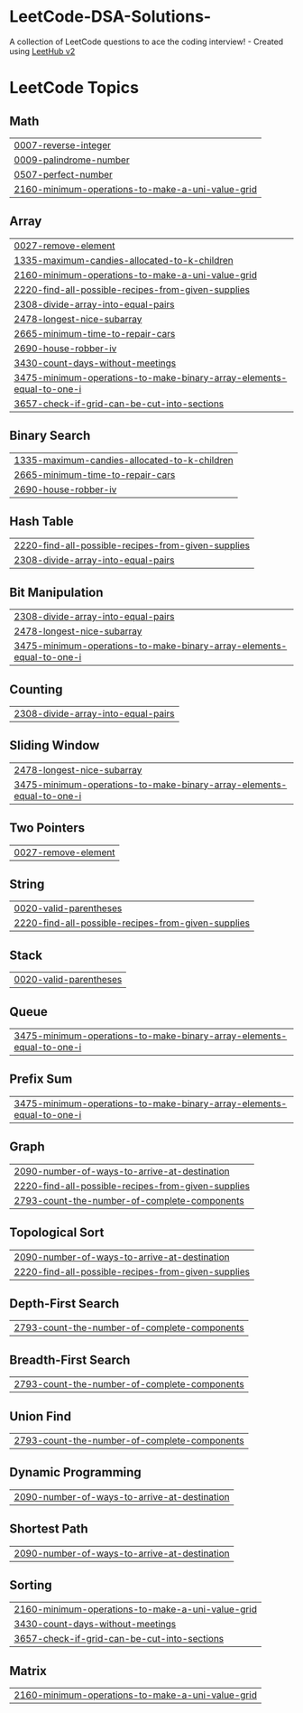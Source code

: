 # LeetCode-DSA-Solutions-
A collection of LeetCode questions to ace the coding interview! - Created using [LeetHub v2](https://github.com/arunbhardwaj/LeetHub-2.0)

<!---LeetCode Topics Start-->
# LeetCode Topics
## Math
|  |
| ------- |
| [0007-reverse-integer](https://github.com/pranavv00/LeetCode-DSA-Solutions-/tree/master/0007-reverse-integer) |
| [0009-palindrome-number](https://github.com/pranavv00/LeetCode-DSA-Solutions-/tree/master/0009-palindrome-number) |
| [0507-perfect-number](https://github.com/pranavv00/LeetCode-DSA-Solutions-/tree/master/0507-perfect-number) |
| [2160-minimum-operations-to-make-a-uni-value-grid](https://github.com/pranavv00/LeetCode-DSA-Solutions-/tree/master/2160-minimum-operations-to-make-a-uni-value-grid) |
## Array
|  |
| ------- |
| [0027-remove-element](https://github.com/pranavv00/LeetCode-DSA-Solutions-/tree/master/0027-remove-element) |
| [1335-maximum-candies-allocated-to-k-children](https://github.com/pranavv00/LeetCode-DSA-Solutions-/tree/master/1335-maximum-candies-allocated-to-k-children) |
| [2160-minimum-operations-to-make-a-uni-value-grid](https://github.com/pranavv00/LeetCode-DSA-Solutions-/tree/master/2160-minimum-operations-to-make-a-uni-value-grid) |
| [2220-find-all-possible-recipes-from-given-supplies](https://github.com/pranavv00/LeetCode-DSA-Solutions-/tree/master/2220-find-all-possible-recipes-from-given-supplies) |
| [2308-divide-array-into-equal-pairs](https://github.com/pranavv00/LeetCode-DSA-Solutions-/tree/master/2308-divide-array-into-equal-pairs) |
| [2478-longest-nice-subarray](https://github.com/pranavv00/LeetCode-DSA-Solutions-/tree/master/2478-longest-nice-subarray) |
| [2665-minimum-time-to-repair-cars](https://github.com/pranavv00/LeetCode-DSA-Solutions-/tree/master/2665-minimum-time-to-repair-cars) |
| [2690-house-robber-iv](https://github.com/pranavv00/LeetCode-DSA-Solutions-/tree/master/2690-house-robber-iv) |
| [3430-count-days-without-meetings](https://github.com/pranavv00/LeetCode-DSA-Solutions-/tree/master/3430-count-days-without-meetings) |
| [3475-minimum-operations-to-make-binary-array-elements-equal-to-one-i](https://github.com/pranavv00/LeetCode-DSA-Solutions-/tree/master/3475-minimum-operations-to-make-binary-array-elements-equal-to-one-i) |
| [3657-check-if-grid-can-be-cut-into-sections](https://github.com/pranavv00/LeetCode-DSA-Solutions-/tree/master/3657-check-if-grid-can-be-cut-into-sections) |
## Binary Search
|  |
| ------- |
| [1335-maximum-candies-allocated-to-k-children](https://github.com/pranavv00/LeetCode-DSA-Solutions-/tree/master/1335-maximum-candies-allocated-to-k-children) |
| [2665-minimum-time-to-repair-cars](https://github.com/pranavv00/LeetCode-DSA-Solutions-/tree/master/2665-minimum-time-to-repair-cars) |
| [2690-house-robber-iv](https://github.com/pranavv00/LeetCode-DSA-Solutions-/tree/master/2690-house-robber-iv) |
## Hash Table
|  |
| ------- |
| [2220-find-all-possible-recipes-from-given-supplies](https://github.com/pranavv00/LeetCode-DSA-Solutions-/tree/master/2220-find-all-possible-recipes-from-given-supplies) |
| [2308-divide-array-into-equal-pairs](https://github.com/pranavv00/LeetCode-DSA-Solutions-/tree/master/2308-divide-array-into-equal-pairs) |
## Bit Manipulation
|  |
| ------- |
| [2308-divide-array-into-equal-pairs](https://github.com/pranavv00/LeetCode-DSA-Solutions-/tree/master/2308-divide-array-into-equal-pairs) |
| [2478-longest-nice-subarray](https://github.com/pranavv00/LeetCode-DSA-Solutions-/tree/master/2478-longest-nice-subarray) |
| [3475-minimum-operations-to-make-binary-array-elements-equal-to-one-i](https://github.com/pranavv00/LeetCode-DSA-Solutions-/tree/master/3475-minimum-operations-to-make-binary-array-elements-equal-to-one-i) |
## Counting
|  |
| ------- |
| [2308-divide-array-into-equal-pairs](https://github.com/pranavv00/LeetCode-DSA-Solutions-/tree/master/2308-divide-array-into-equal-pairs) |
## Sliding Window
|  |
| ------- |
| [2478-longest-nice-subarray](https://github.com/pranavv00/LeetCode-DSA-Solutions-/tree/master/2478-longest-nice-subarray) |
| [3475-minimum-operations-to-make-binary-array-elements-equal-to-one-i](https://github.com/pranavv00/LeetCode-DSA-Solutions-/tree/master/3475-minimum-operations-to-make-binary-array-elements-equal-to-one-i) |
## Two Pointers
|  |
| ------- |
| [0027-remove-element](https://github.com/pranavv00/LeetCode-DSA-Solutions-/tree/master/0027-remove-element) |
## String
|  |
| ------- |
| [0020-valid-parentheses](https://github.com/pranavv00/LeetCode-DSA-Solutions-/tree/master/0020-valid-parentheses) |
| [2220-find-all-possible-recipes-from-given-supplies](https://github.com/pranavv00/LeetCode-DSA-Solutions-/tree/master/2220-find-all-possible-recipes-from-given-supplies) |
## Stack
|  |
| ------- |
| [0020-valid-parentheses](https://github.com/pranavv00/LeetCode-DSA-Solutions-/tree/master/0020-valid-parentheses) |
## Queue
|  |
| ------- |
| [3475-minimum-operations-to-make-binary-array-elements-equal-to-one-i](https://github.com/pranavv00/LeetCode-DSA-Solutions-/tree/master/3475-minimum-operations-to-make-binary-array-elements-equal-to-one-i) |
## Prefix Sum
|  |
| ------- |
| [3475-minimum-operations-to-make-binary-array-elements-equal-to-one-i](https://github.com/pranavv00/LeetCode-DSA-Solutions-/tree/master/3475-minimum-operations-to-make-binary-array-elements-equal-to-one-i) |
## Graph
|  |
| ------- |
| [2090-number-of-ways-to-arrive-at-destination](https://github.com/pranavv00/LeetCode-DSA-Solutions-/tree/master/2090-number-of-ways-to-arrive-at-destination) |
| [2220-find-all-possible-recipes-from-given-supplies](https://github.com/pranavv00/LeetCode-DSA-Solutions-/tree/master/2220-find-all-possible-recipes-from-given-supplies) |
| [2793-count-the-number-of-complete-components](https://github.com/pranavv00/LeetCode-DSA-Solutions-/tree/master/2793-count-the-number-of-complete-components) |
## Topological Sort
|  |
| ------- |
| [2090-number-of-ways-to-arrive-at-destination](https://github.com/pranavv00/LeetCode-DSA-Solutions-/tree/master/2090-number-of-ways-to-arrive-at-destination) |
| [2220-find-all-possible-recipes-from-given-supplies](https://github.com/pranavv00/LeetCode-DSA-Solutions-/tree/master/2220-find-all-possible-recipes-from-given-supplies) |
## Depth-First Search
|  |
| ------- |
| [2793-count-the-number-of-complete-components](https://github.com/pranavv00/LeetCode-DSA-Solutions-/tree/master/2793-count-the-number-of-complete-components) |
## Breadth-First Search
|  |
| ------- |
| [2793-count-the-number-of-complete-components](https://github.com/pranavv00/LeetCode-DSA-Solutions-/tree/master/2793-count-the-number-of-complete-components) |
## Union Find
|  |
| ------- |
| [2793-count-the-number-of-complete-components](https://github.com/pranavv00/LeetCode-DSA-Solutions-/tree/master/2793-count-the-number-of-complete-components) |
## Dynamic Programming
|  |
| ------- |
| [2090-number-of-ways-to-arrive-at-destination](https://github.com/pranavv00/LeetCode-DSA-Solutions-/tree/master/2090-number-of-ways-to-arrive-at-destination) |
## Shortest Path
|  |
| ------- |
| [2090-number-of-ways-to-arrive-at-destination](https://github.com/pranavv00/LeetCode-DSA-Solutions-/tree/master/2090-number-of-ways-to-arrive-at-destination) |
## Sorting
|  |
| ------- |
| [2160-minimum-operations-to-make-a-uni-value-grid](https://github.com/pranavv00/LeetCode-DSA-Solutions-/tree/master/2160-minimum-operations-to-make-a-uni-value-grid) |
| [3430-count-days-without-meetings](https://github.com/pranavv00/LeetCode-DSA-Solutions-/tree/master/3430-count-days-without-meetings) |
| [3657-check-if-grid-can-be-cut-into-sections](https://github.com/pranavv00/LeetCode-DSA-Solutions-/tree/master/3657-check-if-grid-can-be-cut-into-sections) |
## Matrix
|  |
| ------- |
| [2160-minimum-operations-to-make-a-uni-value-grid](https://github.com/pranavv00/LeetCode-DSA-Solutions-/tree/master/2160-minimum-operations-to-make-a-uni-value-grid) |
<!---LeetCode Topics End-->